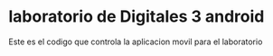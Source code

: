 ﻿# laboratorio de Digitales 3 android
Este es el codigo que controla la aplicacion movil
para el laboratorio 
